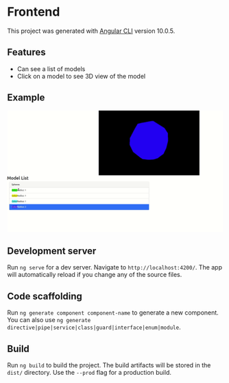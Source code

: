 # Frontend

This project was generated with [Angular CLI](https://github.com/angular/angular-cli) version 10.0.5.

## Features
- Can see a list of models
- Click on a model to see 3D view of the model

## Example
![alt-text](https://github.com/NiratheB/frontend/blob/master/sample.gif)

## Development server

Run `ng serve` for a dev server. Navigate to `http://localhost:4200/`. The app will automatically reload if you change any of the source files.

## Code scaffolding

Run `ng generate component component-name` to generate a new component. You can also use `ng generate directive|pipe|service|class|guard|interface|enum|module`.

## Build

Run `ng build` to build the project. The build artifacts will be stored in the `dist/` directory. Use the `--prod` flag for a production build.



